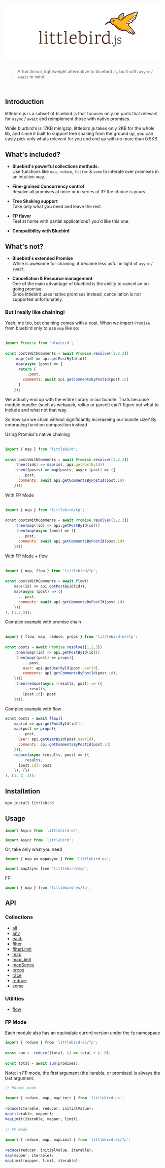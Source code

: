 # ![Logo](/media/header.png)


> A functional, lightweight alternative to bluebird.js, built with `async` / `await` in mind.

<br>


## Introduction
littlebird.js is a subset of bluebird.js that focuses only on parts that relevant for `async` / `await` and reimplement those with native promises.

While blurbird's is 17KB min/gzip, littlebird.js takes only 2KB for the whole lib, and since it built to support tree shaking from the ground up, you can easly pick only whats relevent for you and end up with no more than 0.5KB.

## What's included?

* <b>Bluebird's powerful collections methods.</b><br> Use functions like `map`, `reduce`, `filter` & `some` to interate over promises in an intuitive way.  

* <b>Fine-grained Concurrency control</b><br> Resolve all promises at once or in series of 3? the choice is yours.

* <b>Tree Shaking support</b><br> Take only what you need and leave the rest.

* <b>FP flavor</b><br> Feel at home with partial applications? you'd like this one.

* <b>Compatibility with Bluebird</b><br>

## What's not?

* <b>Bluebird's extended Promise</b><br> While is awesome for chaining, it became less usful in light of `async` / `await`.

* <b>Cancellation & Resource management</b><br> One of the main advantage of bluebird is the ability to cancel an on going promise. <br> Since littlebird uses native promises instead, cancellation is not supported unfortunately. 


### But I really like chaining!
Yeah, me too, but chaining comes with a cost.
When we import `Promise` from bluebird only to use `map` like so:

```js

import Promise from 'bluebird';

const postsWithComments = await Promise.resolve([1,2,3])
    .map((id) => api.getPostById(id))
    .map(async (post) => {
      return {
        ...post,
        comments: await api.getCommentsByPostId(post.id)
      }
    });
```

We actually end up with the entire library in our bundle.
Thats becouse module bundler (such as webpack, rollup or parcel) can't figure out what to include and what not that way.

So how can we chain without significantly increaseing our bundle size? 
By embracing function composition instead


Using Promiss's native chaining
```js

import { map } from 'littlebird';

const postsWithComments = await Promise.resolve([1,2,3])
    .then((ids) => map(ids, api.getPostById))
    .then((posts) => map(posts, async (post) => ({
      ...post,
      comments: await api.getCommentsByPostId(post.id)
    })))
```

With FP Mode
```js

import { map } from 'littlebird/fp';

const postsWithComments = await Promise.resolve([1,2,3])
    .then(map((id) => api.getPostById(id)))
    .then(map(async (post) => ({
      ...post,
      comments: await api.getCommentsByPostId(post.id)
    })))
```

With FP Mode + flow
```js

import { map, flow } from 'littlebird/fp';

const postsWithComments = await flow([
    map((id) => api.getPostById(id)),
    map(async (post) => ({
      ...post,
      comments: await api.getCommentsByPostId(post.id)
    }))
], [1,2,3]);
```


Complex example with promise chain

```js

import { flow, map, reduce, props } from 'littlebird-es/fp';

const posts = await Promise.resolve([1,2,3])
    .then(map((id) => api.getPostById(id)))
    .then(map((post) => props({
        ...post,
        user: api.getUserById(post.userId),
        comments: api.getCommentsByPostId(post.id),
    })))
    .then(reduce(async (results, post) => ({
        ...results,
        [post.id]: post
    })));

```

Complex example with flow

```js
const posts = await flow([
    map(id => api.getPostById(id)),
    map(post => props({
      ...post,
      user: api.getUserById(post.userId),
      comments: api.getCommentsByPostId(post.id),
    })),
    reduce(async (results, post) => ({
      ...results,
      [post.id]: post
    }), {})
], [1, 2, 3]);
```

## Installation
```js
npm install littlebird
```

## Usage

```js
import Async from 'littlebird-es';
```

```js
import Async from 'littlebird';
```

Or, take only what you need

```js
import { map as mapAsync } from 'littlebird-es';
```
```js
import mapAsync from 'littlebird/map';
```


FP

```js
import { map } from 'littlebird-es/fp';
```


## API

### Collections
* [all](/docs/api#all)
* [any](/docs/api#any)
* [each](/docs/api#each)
* [filter](/docs/api#filter)
* [filterLimit](/docs/api#filterLimit)
* [map](/docs/api#map)
* [mapLimit](/docs/api#mapLimit)
* [mapSeries](/docs/api#mapSeries)
* [props](/docs/api#props)
* [race](/docs/api#race)
* [reduce](/docs/api#reduce)
* [some](/docs/api#some)

### Utilities
* [flow](/docs/api#flow)

### FP Mode
Each module also has an equivalate currird version under the `fp` namespace

```js
import { reduce } from 'littlebird-es/fp';

const sum =  reduce((total, i) => total + i, 0);

const total = await sum(promises);
```

Note: in FP mode, the first argument (the iterable, or promises) is always the last argument.

```js
// Normal mode

import { reduce, map, mapLimit } from 'littlebird-es';

reduce(iterable, reducer, initialValue);
map(iterable, mapper);
mapLimit(iterable, mapper, limit);

// FP mode

import { reduce, map, mapLimit } from 'littlebird-es/fp';

reduce(reducer, initialValue, iterable);
map(mapper, iterable);
mapLimit(mapper, limit, iterable);
```
